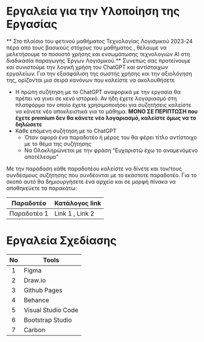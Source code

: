 # Εργαλεία για την Υλοποίηση της Εργασίας

** Στο πλαίσιο του φετινού μαθήματος Τεχνολογίας Λογισμικού 2023-24 πέρα από τους βασικούς στόχους του μαθήματος , θέλουμε να μελετήσουμε το ποσοστό χρήσης και ενσωμάτωσης τεχνολογιών AI στη διαδικασία παραγωγής Έργων Λογισμικού.** 
Συνεπώς σας προτείνουμε και συνιστούμε την λογική χρήση του ChatGPT και αντίστοιχων εργαλείων. 
Για την εξασφάλιση της σωστής χρήσης και την αξιολόγηση της, ορίζονται μια σειρά κανόνων που καλείστε να ακολουθήσετε
* Η πρώτη συζήτηση με το ChatGPT αναφορικά με την εργασία θα πρέπει να γινει σε κενό ιστορικό. Αν ήδη έχετε λογαριασμό στη πλατφόρμα τον οποίο έχετε χρησιμοποιήσει για συζητήσεις καλείστε να κάνετε νέο αποκλειστικά για το μάθημα. **ΜΟΝΟ ΣΕ ΠΕΡΙΠΤΩΣΗ που έχετε premium δεν θα κάνετε νέο λογαριασμό, καλείστε όμως να το δηλώσετε**
* Κάθε επόμενη συζήτηση με το ChatGPT 
  * Όταν αφορά ένα παραδοτέο ή μέρος του θα φέρει τίτλο αντίστοιχο με το θέμα της συζήτησης
  * Να Ολοκληρώνεται με την φράση "Ευχαριστώ έχω το αναμενόμενο αποτέλεσμα"
    
Με την παράδοση κάθε παραδοτέου καλείστε να δίνετε και τον/τους συνδέσμους συζήτησης που συνδέονται με το εκάστοτε παραδοτέο. Για το σκοπό αυτό θα δημιουργήσετε ένα αρχείο και σε μορφή πίνακα να αποθηκεύετε τα παρακάτω:

| Παραδοτέο | Κατάλογος link|
| --- | --- |
|Παραδοτέo 1 | Link 1  ,  Link 2   |


# Εργαλεία Σχεδίασης #
| No | Tools 
| :-----: |  ------ | 
| 1 | Figma | 
| 2 | Draw.io|
| 3 | Github Pages| 
| 4 | Behance|
| 5 | Visual Studio Code| 
| 6 | Bootstrap Studio|
| 7 | Carbon|


